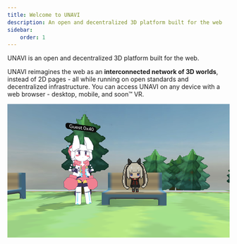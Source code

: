 ```yaml
---
title: Welcome to UNAVI
description: An open and decentralized 3D platform built for the web
sidebar:
    order: 1
---
```


UNAVI is an open and decentralized 3D platform built for the web.

UNAVI reimagines the web as an **interconnected network of 3D worlds**, instead of 2D pages - all while running on open standards and decentralized infrastructure.
You can access UNAVI on any device with a web browser - desktop, mobile, and soon™ VR.

![Screenshot](../../../assets/Screenshot1.png)
